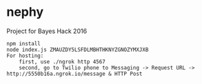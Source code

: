 # nephy
Project for Bayes Hack 2016

```
npm install
node index.js ZMAUZDY5LSFDLMBHTHKNYZGNOZYMXJXB
For hosting:
	first, use ./ngrok http 4567
	second, go to Twilio phone to Messaging -> Request URL -> http://5550b16a.ngrok.io/message & HTTP Post
```
